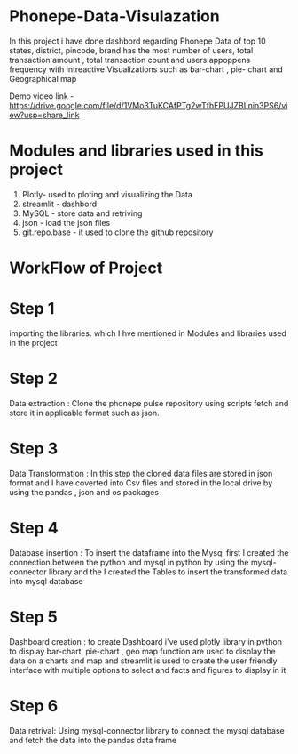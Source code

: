 # Phonepe-Data-Visulazation
 In this project i have done dashbord regarding Phonepe Data of top 10 states, district, pincode, brand has the most number of users, total transaction amount , total transaction count and users appoppens frequency with intreactive Visualizations such as bar-chart , pie- chart and Geographical map 

  Demo video link - https://drive.google.com/file/d/1VMo3TuKCAfPTg2wTfhEPUJZBLnin3PS6/view?usp=share_link
 
 # Modules and libraries used in this project
 1. Plotly- used to ploting and visualizing the Data
 2. streamlit - dashbord
 3. MySQL - store data and retriving
 4. json - load the json files
 5. git.repo.base - it used to clone the github repository

# WorkFlow of Project
# Step 1
importing the libraries: which I hve mentioned in Modules and libraries used in the project

# Step 2
  Data extraction : Clone the phonepe pulse repository using scripts fetch and store it in applicable format such as json.

# Step 3
  Data Transformation : In this step the cloned data files are stored in json format and I have coverted into Csv files and stored in the local drive by using the pandas , json and os packages

# Step 4 
  Database insertion : To insert the dataframe into the Mysql first I created the connection between the python and mysql in python by using the mysql-connector library and the  I created the Tables to insert the transformed data into mysql database

# Step 5 
  Dashboard creation : to create Dashboard i've used plotly library in python to display bar-chart, pie-chart , geo map function are used to display the data on a charts and map  and streamlit is used to create the user friendly interface with multiple options to select and facts and figures to display in it 

# Step 6 
  Data retrival: Using mysql-connector library to connect the mysql database and fetch the data into the pandas data frame

  
